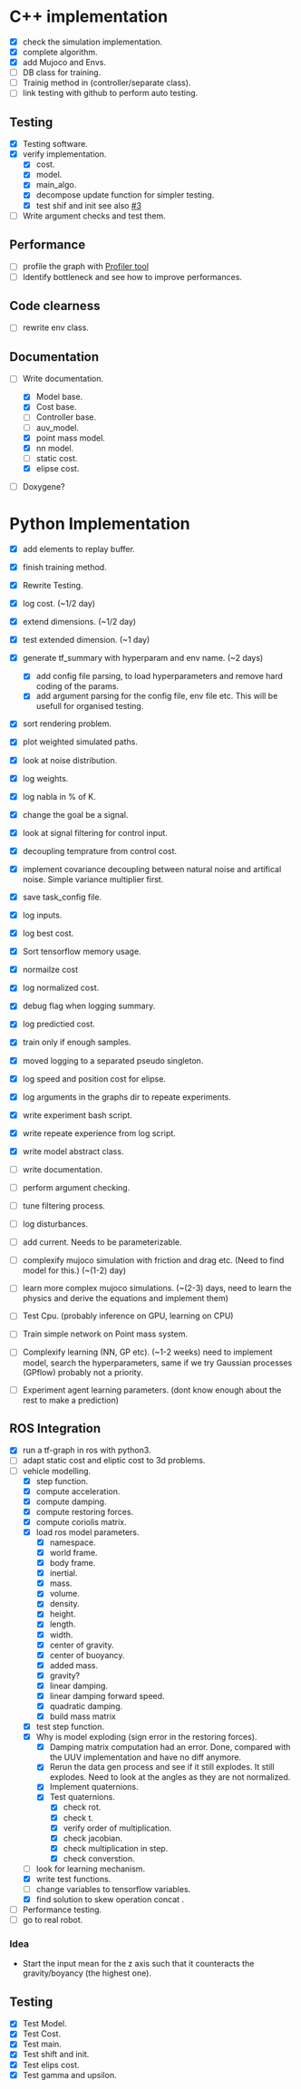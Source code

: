 # C++ implementation

- [X] check the simulation implementation.
- [X] complete algorithm.
- [X] add Mujoco and Envs.
- [ ] DB class for training.
- [ ] Trainig method in (controller/separate class).
- [ ] link testing with github to perform auto testing.

## Testing

 - [X] Testing software.
 - [X] verify implementation.
    - [X] cost.
    - [X] model.
    - [X] main_algo.
    - [X] decompose update function for simpler testing.
    - [X] test shif and init see also [#3](/../../issues/1)
 - [ ] Write argument checks and test them.

## Performance

  - [ ] profile the graph with [Profiler tool](https://www.tensorflow.org/guide/profiler)
  - [ ] Identify bottleneck and see how to improve performances.

## Code clearness

  - [ ] rewrite env class.

## Documentation

  - [ ] Write documentation.
    - [X] Model base.
    - [X] Cost base.
    - [ ] Controller base.
    - [ ] auv_model.
    - [X] point mass model.
    - [X] nn model.
    - [ ] static cost.
    - [X] elipse cost.
 - [ ] Doxygene?


# Python Implementation

  - [X] add elements to replay buffer.
  - [X] finish training method.
  - [X] Rewrite Testing.
  - [X] log cost. (~1/2 day)
  - [X] extend dimensions. (~1/2 day)
  - [X] test extended dimension. (~1 day)
  - [X] generate tf_summary with hyperparam and env name. (~2 days)
    - [X] add config file parsing, to load hyperparameters and remove hard coding of the params.
    - [X] add argument parsing for the config file, env file etc.
    This will be usefull for organised testing.
  - [X] sort rendering problem.
  - [X] plot weighted simulated paths.
  - [X] look at noise distribution.
  - [X] log weights.
  - [X] log nabla in % of K.
  - [X] change the goal be a signal.
  - [X] look at signal filtering for control input.
  - [X] decoupling temprature from control cost.
  - [X] implement covariance decoupling between natural noise and artifical noise. Simple variance multiplier first.
  - [X] save task_config file.
  - [X] log inputs.
  - [X] log best cost.
  - [X] Sort tensorflow memory usage.
  - [X] normailze cost
  - [X] log normalized cost.
  - [X] debug flag when logging summary.
  - [X] log predictied cost.
  - [X] train only if enough samples.
  - [X] moved logging to a separated pseudo singleton.
  - [X] log speed and position cost for elipse.
  - [X] log arguments in the graphs dir to repeate experiments.
  - [X] write experiment bash script.
  - [X] write repeate experience from log script.
  - [X] write model abstract class.
  - [ ] write documentation.
  - [ ] perform argument checking.
  - [ ] tune filtering process.
  - [ ] log disturbances.
  - [ ] add current. Needs to be parameterizable.
  - [ ] complexify mujoco simulation with friction and drag etc. (Need to find model for this.) (~(1-2) day)
  - [ ] learn more complex mujoco simulations. (~(2-3) days, need to learn the physics and derive the equations and  implement them)
  - [ ] Test Cpu. (probably inference on GPU, learning on CPU)
  - [ ] Train simple network on Point mass system.
  - [ ] Complexify learning (NN, GP etc). (~1-2 weeks) need to implement model, search the hyperparameters, same if we try Gaussian processes (GPflow) probably not a priority.
  - [ ] Experiment agent learning parameters. (dont know enough about the rest to make a prediction)
  

## ROS Integration

  - [x] run a tf-graph in ros with python3.
  - [ ] adapt static cost and eliptic cost to 3d problems.
  - [ ] vehicle modelling.
    - [X] step function.
    - [X] compute acceleration.
    - [X] compute damping.
    - [X] compute restoring forces.
    - [X] compute coriolis matrix.
    - [X] load ros model parameters.
      - [X] namespace.
      - [X] world frame.
      - [X] body frame.
      - [X] inertial.
      - [X] mass.
      - [X] volume.
      - [X] density.
      - [X] height.
      - [X] length.
      - [X] width.
      - [X] center of gravity.
      - [X] center of buoyancy.
      - [X] added mass.
      - [X] gravity?
      - [X] linear damping.
      - [X] linear damping forward speed.
      - [X] quadratic damping.
      - [X] build mass matrix
    - [X] test step function.
    - [X] Why is model exploding (sign error in the restoring forces).
      - [X] Damping matrix computation had an error. Done, compared with the UUV implementation and have no diff anymore.
      - [X] Rerun the data gen process and see if it still explodes. It still explodes. Need to look at the angles as they are not normalized.
      - [X] Implement quaternions. 
      - [X] Test quaternions.
        - [X] check rot.
        - [X] check t.
        - [X] verify order of multiplication.
        - [X] check jacobian.
        - [X] check multiplication in step.
        - [X] check converstion.
    - [ ] look for learning mechanism.
    - [X] write test functions.
    - [ ] change variables to tensorflow variables.
    - [X] find solution to skew operation concat .

  - [ ] Performance testing.
  - [ ] go to real robot.

### Idea
  - Start the input mean for the z axis such that it counteracts the gravity/boyancy (the highest one). 

## Testing

  - [X] Test Model.
  - [X] Test Cost.
  - [X] Test main.
  - [X] Test shift and init.
  - [X] Test elips cost.
  - [X] Test gamma and upsilon.